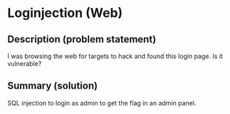 # Loginjection (Web)

## Description (problem statement)

I was browsing the web for targets to hack and found this login page. Is it vulnerable?

## Summary (solution)

SQL injection to login as admin to get the flag in an admin panel.
